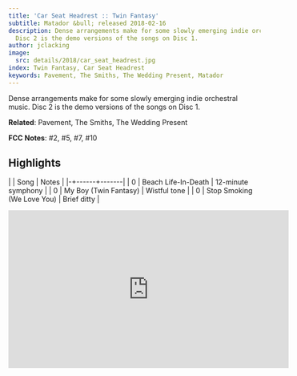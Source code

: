 ```yaml
---
title: 'Car Seat Headrest :: Twin Fantasy'
subtitle: Matador &bull; released 2018-02-16
description: Dense arrangements make for some slowly emerging indie orchestral music.
  Disc 2 is the demo versions of the songs on Disc 1.
author: jclacking
image:
  src: details/2018/car_seat_headrest.jpg
index: Twin Fantasy, Car Seat Headrest
keywords: Pavement, The Smiths, The Wedding Present, Matador
---
```

Dense arrangements make for some slowly emerging indie orchestral music. Disc 2 is the demo versions of the songs on Disc 1.<!--more-->

**Related**: Pavement, The Smiths, The Wedding Present

**FCC Notes**: #2, #5, #7, #10

## Highlights

| | Song | Notes |
|-+------+-------|
| 0 | Beach Life-In-Death | 12-minute symphony |
| 0 | My Boy (Twin Fantasy) | Wistful tone |
| 0 | Stop Smoking (We Love You) | Brief ditty |

<div class="tlo-detail-video"><iframe width="560" height="315" src="https://www.youtube.com/embed/sNqJFVOKaU0" frameborder="0" allow="autoplay; encrypted-media" allowfullscreen></iframe></div>


